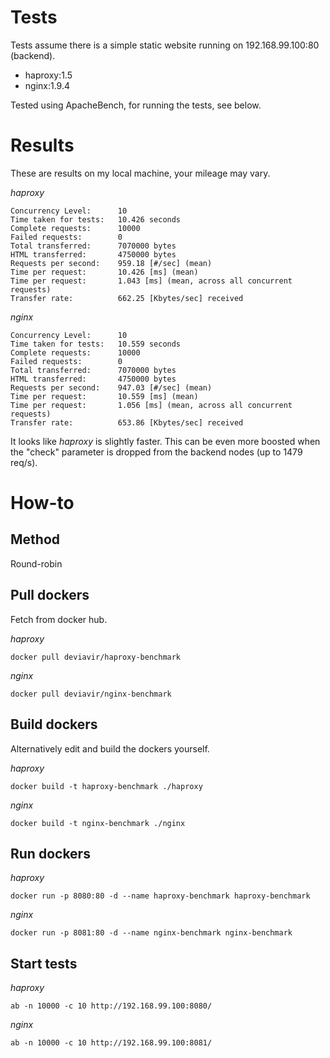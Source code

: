# Tests

Tests assume there is a simple static website running on 192.168.99.100:80 (backend).

- haproxy:1.5
- nginx:1.9.4

Tested using ApacheBench, for running the tests, see below.

# Results

These are results on my local machine, your mileage may vary.

*haproxy*

```
Concurrency Level:      10
Time taken for tests:   10.426 seconds
Complete requests:      10000
Failed requests:        0
Total transferred:      7070000 bytes
HTML transferred:       4750000 bytes
Requests per second:    959.18 [#/sec] (mean)
Time per request:       10.426 [ms] (mean)
Time per request:       1.043 [ms] (mean, across all concurrent requests)
Transfer rate:          662.25 [Kbytes/sec] received
```

*nginx*

```
Concurrency Level:      10
Time taken for tests:   10.559 seconds
Complete requests:      10000
Failed requests:        0
Total transferred:      7070000 bytes
HTML transferred:       4750000 bytes
Requests per second:    947.03 [#/sec] (mean)
Time per request:       10.559 [ms] (mean)
Time per request:       1.056 [ms] (mean, across all concurrent requests)
Transfer rate:          653.86 [Kbytes/sec] received
```

It looks like _haproxy_ is slightly faster. This can be even more boosted when the "check" parameter is dropped from the backend nodes (up to 1479 req/s).

# How-to

## Method

Round-robin

## Pull dockers

Fetch from docker hub.

*haproxy*

```
docker pull deviavir/haproxy-benchmark
```

*nginx*

```
docker pull deviavir/nginx-benchmark
```

## Build dockers

Alternatively edit and build the dockers yourself.

*haproxy*

```
docker build -t haproxy-benchmark ./haproxy
```

*nginx*

```
docker build -t nginx-benchmark ./nginx
```

## Run dockers

*haproxy*

```
docker run -p 8080:80 -d --name haproxy-benchmark haproxy-benchmark
```

*nginx*

```
docker run -p 8081:80 -d --name nginx-benchmark nginx-benchmark
```

## Start tests

*haproxy*

```
ab -n 10000 -c 10 http://192.168.99.100:8080/
```

*nginx*

```
ab -n 10000 -c 10 http://192.168.99.100:8081/
```

